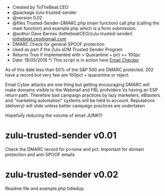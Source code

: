  * Created by ToTheBeat.CEO 
 * @package zulu-trusted-sender
 * @version 0.02
 * @files Trusted-Sender-DMARC.php (main function) call.php (calling the main function) and
 example.php which is a form submission.
 * @author Dave Barnes (tothebeatCEO/zulu-trusted-sender) <tothebeat.ceo@gmail.com>
 * DMARC Check for general SPOOF protection
 * Used as part if the Zulu eDM Trusted Sender Program 
 * Returns True if implemented with > Quarantine + pct == 100pc
 * Date: 18/05/2018
 */
This script  is in action here [Email Checker](https://zuluedm.com/trusted-sender) 

As of this date less than 50% of the S&P 500 are DMARC protected. 202 have a record but very few are 100pct + quarantine or reject.

Email Cyber attacks are one thing but getting encouraging DMARC will make domains visible to 
the Webmail and FBL profviders Vs having an ESP return path. Therefore bad campaign practices
by lazy marketers, eBlasters and "marketing automation" systems will be held to account. Reputations (delivery) will slide unless better campaign practices are undertaken

Hopefully reducing the volume of email JUNK!!!  





# zulu-trusted-sender v0.01
Check the DMARC record for p>none and pct. Important for domain protection and anti-SPOOF emails

# zulu-trusted-sender v0.02
Readme file and example.php tidiedup
